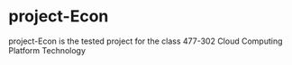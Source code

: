 # project-Econ
project-Econ is the tested project for the class 477-302 Cloud Computing Platform Technology

